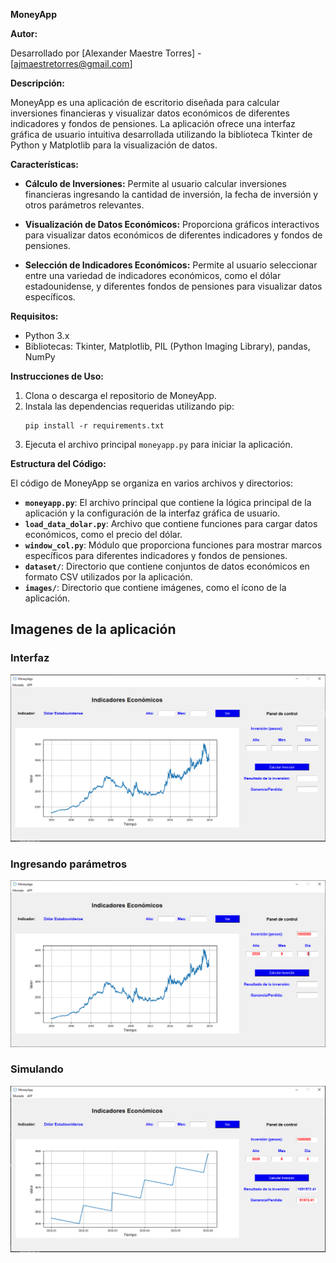 **MoneyApp**

**Autor:**

Desarrollado por [Alexander Maestre Torres] - [ajmaestretorres@gmail.com]


**Descripción:**

MoneyApp es una aplicación de escritorio diseñada para calcular inversiones financieras y visualizar datos económicos de diferentes indicadores y fondos de pensiones. La aplicación ofrece una interfaz gráfica de usuario intuitiva desarrollada utilizando la biblioteca Tkinter de Python y Matplotlib para la visualización de datos.

**Características:**

- **Cálculo de Inversiones:** Permite al usuario calcular inversiones financieras ingresando la cantidad de inversión, la fecha de inversión y otros parámetros relevantes.

- **Visualización de Datos Económicos:** Proporciona gráficos interactivos para visualizar datos económicos de diferentes indicadores y fondos de pensiones.

- **Selección de Indicadores Económicos:** Permite al usuario seleccionar entre una variedad de indicadores económicos, como el dólar estadounidense, y diferentes fondos de pensiones para visualizar datos específicos.

**Requisitos:**

- Python 3.x
- Bibliotecas: Tkinter, Matplotlib, PIL (Python Imaging Library), pandas, NumPy

**Instrucciones de Uso:**

1. Clona o descarga el repositorio de MoneyApp.
2. Instala las dependencias requeridas utilizando pip:
   ```
   pip install -r requirements.txt
   ```
3. Ejecuta el archivo principal `moneyapp.py` para iniciar la aplicación.

**Estructura del Código:**

El código de MoneyApp se organiza en varios archivos y directorios:

- **`moneyapp.py`**: El archivo principal que contiene la lógica principal de la aplicación y la configuración de la interfaz gráfica de usuario.
- **`load_data_dolar.py`**: Archivo que contiene funciones para cargar datos económicos, como el precio del dólar.
- **`window_col.py`**: Módulo que proporciona funciones para mostrar marcos específicos para diferentes indicadores y fondos de pensiones.
- **`dataset/`**: Directorio que contiene conjuntos de datos económicos en formato CSV utilizados por la aplicación.
- **`images/`**: Directorio que contiene imágenes, como el ícono de la aplicación.


## Imagenes de la aplicación

### Interfaz
<div>
    <img src="images-readme/image1.png">
</div>

### Ingresando parámetros
<div>
    <img src="images-readme/image2.png">
</div>

### Simulando
<div>
    <img src="images-readme/image.png">
</div>
